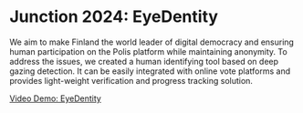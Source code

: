 # Junction 2024: EyeDentity

We aim to make Finland the world leader of digital democracy and ensuring human participation on the Polis platform while maintaining anonymity. To address the issues, we created a human identifying tool based on deep gazing detection. It can be easily integrated with online vote platforms and provides light-weight verification and progress tracking solution.

[Video Demo: EyeDentity](https://youtu.be/OQfNrrYMaao)
